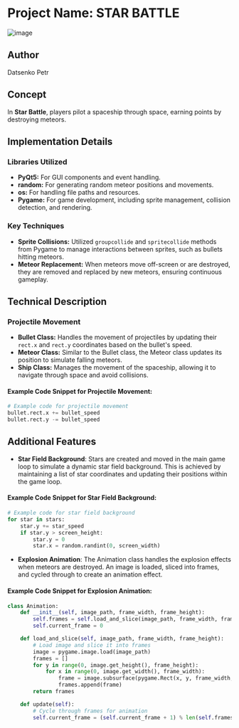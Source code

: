 # Project Name: STAR BATTLE

![image](https://github.com/user-attachments/assets/1be1c81c-03ab-4da4-b65e-4fa704121aeb)

## Author
Datsenko Petr

## Concept
In **Star Battle**, players pilot a spaceship through space, earning points by destroying meteors.

## Implementation Details

### Libraries Utilized
- **PyQt5:** For GUI components and event handling.
- **random:** For generating random meteor positions and movements.
- **os:** For handling file paths and resources.
- **Pygame:** For game development, including sprite management, collision detection, and rendering.

### Key Techniques
- **Sprite Collisions:** Utilized `groupcollide` and `spritecollide` methods from Pygame to manage interactions between sprites, such as bullets hitting meteors.
- **Meteor Replacement:** When meteors move off-screen or are destroyed, they are removed and replaced by new meteors, ensuring continuous gameplay.

## Technical Description

### Projectile Movement
- **Bullet Class:** Handles the movement of projectiles by updating their `rect.x` and `rect.y` coordinates based on the bullet's speed.
- **Meteor Class:** Similar to the Bullet class, the Meteor class updates its position to simulate falling meteors.
- **Ship Class:** Manages the movement of the spaceship, allowing it to navigate through space and avoid collisions.

#### Example Code Snippet for Projectile Movement:
```python
# Example code for projectile movement
bullet.rect.x += bullet_speed
bullet.rect.y -= bullet_speed
```

## Additional Features

- **Star Field Background**: Stars are created and moved in the main game loop to simulate a dynamic star field background. This is achieved by maintaining a list of star coordinates and updating their positions within the game loop.

#### Example Code Snippet for Star Field Background:
```python
# Example code for star field background
for star in stars:
    star.y += star_speed
    if star.y > screen_height:
        star.y = 0
        star.x = random.randint(0, screen_width)
```

- **Explosion Animation**: The Animation class handles the explosion effects when meteors are destroyed. An image is loaded, sliced into frames, and cycled through to create an animation effect.

#### Example Code Snippet for Explosion Animation:

```python
class Animation:
    def __init__(self, image_path, frame_width, frame_height):
        self.frames = self.load_and_slice(image_path, frame_width, frame_height)
        self.current_frame = 0

    def load_and_slice(self, image_path, frame_width, frame_height):
        # Load image and slice it into frames
        image = pygame.image.load(image_path)
        frames = []
        for y in range(0, image.get_height(), frame_height):
            for x in range(0, image.get_width(), frame_width):
                frame = image.subsurface(pygame.Rect(x, y, frame_width, frame_height))
                frames.append(frame)
        return frames

    def update(self):
        # Cycle through frames for animation
        self.current_frame = (self.current_frame + 1) % len(self.frames)
```

